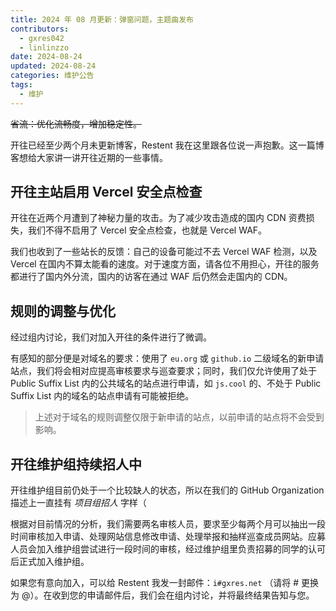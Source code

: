 ```yaml
---
title: 2024 年 08 月更新：弹窗问题，主题曲发布
contributors:
  - gxres042
  - linlinzzo
date: 2024-08-24
updated: 2024-08-24
categories: 维护公告
tags:
  - 维护
---
```


~~省流：优化流畅度，增加稳定性。~~

开往已经至少两个月未更新博客，Restent 我在这里跟各位说一声抱歉。这一篇博客想给大家讲一讲开往近期的一些事情。

## 开往主站启用 Vercel 安全点检查

开往在近两个月遭到了神秘力量的攻击。为了减少攻击造成的国内 CDN 资费损失，我们不得不启用了 Vercel 安全点检查，也就是 Vercel WAF。

我们也收到了一些站长的反馈：自己的设备可能过不去 Vercel WAF 检测，以及 Vercel 在国内不算太能看的速度。对于速度方面，请各位不用担心，开往的服务都进行了国内外分流，国内的访客在通过 WAF 后仍然会走国内的 CDN。

## 规则的调整与优化

经过组内讨论，我们对加入开往的条件进行了微调。

有感知的部分便是对域名的要求：使用了 `eu.org` 或 `github.io` 二级域名的新申请站点，我们将会相对应提高审核要求与巡查要求；同时，我们仅允许使用了处于 Public Suffix List 内的公共域名的站点进行申请，如 `js.cool` 的、不处于 Public Suffix List 内的域名的站点申请有可能被拒绝。

> 上述对于域名的规则调整仅限于新申请的站点，以前申请的站点将不会受到影响。

## 开往维护组持续招人中

开往维护组目前仍处于一个比较缺人的状态，所以在我们的 GitHub Organization 描述上一直挂有 *项目组招人* 字样（

根据对目前情况的分析，我们需要两名审核人员，要求至少每两个月可以抽出一段时间审核加入申请、处理网站信息修改申请、处理举报和抽样巡查成员网站。应募人员会加入维护组尝试进行一段时间的审核，经过维护组里负责招募的同学的认可后正式加入维护组。

如果您有意向加入，可以给 Restent 我发一封邮件：`i#gxres.net` （请将 # 更换为 @）。在收到您的申请邮件后，我们会在组内讨论，并将最终结果告知与您。
